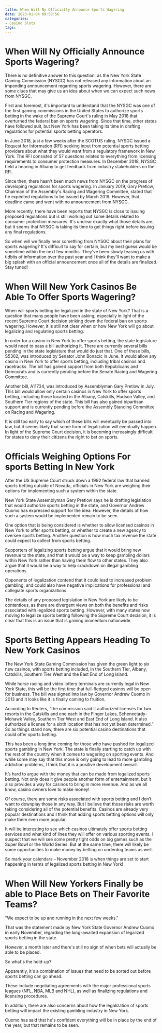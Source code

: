```yaml
---
title: When Will Ny Officially Announce Sports Wagering
date: 2023-01-04 09:58:56
categories:
- Casino Slots
tags:
---
```



#  When Will Ny Officially Announce Sports Wagering?

There is no definitive answer to this question, as the New York State Gaming Commission (NYSGC) has not released any information about an impending announcement regarding sports wagering. However, there are some clues that may give us an idea about when we can expect such news from NYSGC.

First and foremost, it's important to understand that the NYSGC was one of the first gaming commissions in the United States to authorize sports betting in the wake of the Supreme Court's ruling in May 2018 that overturned the federal ban on sports wagering. Since that time, other states have followed suit, but New York has been taking its time in drafting regulations for potential sports betting operators.

In June 2018, just a few weeks after the SCOTUS ruling, NYSGC issued a Request for Information (RFI) seeking input from potential sports betting providers about what they would want from a regulatory framework in New York. The RFI consisted of 57 questions related to everything from licensing requirements to consumer protection measures. In December 2018, NYSGC held a hearing in Albany to get feedback from industry stakeholders on the RFI.

Since then, there hasn't been much news from NYSGC on the progress of developing regulations for sports wagering. In January 2019, Gary Pretlow, Chairman of the Assembly's Racing and Wagering Committee, stated that he expected regulations to be issued by March 2019. However, that deadline came and went with no announcement from NYSGC.

More recently, there have been reports that NYSGC is close to issuing proposed regulations but is still working out some details related to consumer protection measures. It's unclear exactly what those details are, but it seems that NYSGC is taking its time to get things right before issuing any final regulations.

So when will we finally hear something from NYSGC about their plans for sports wagering? It's difficult to say for certain, but my best guess would be sometime within the next few months. They've been slowly teasing us with tidbits of information over the past year and I think they'll want to make a big splash with an official announcement once all of the details are finalized. Stay tuned!

#  When Will New York Casinos Be Able To Offer Sports Wagering?

When will sports betting be legalized in the state of New York? That is a question that many people have been asking, especially in light of the recent Supreme Court decision striking down the federal ban on sports wagering. However, it is still not clear when or how New York will go about legalizing and regulating sports betting.

In order for a casino in New York to offer sports betting, the state legislature would need to pass a bill authorizing it. There are currently several bills pending in the state legislature that would do just that. One of these bills, S5302, was introduced by Senator John Bonacic in June. It would allow any casino in New York to offer sports betting, including tribal casinos and racetracks. The bill has gained support from both Republicans and Democrats and is currently pending before the Senate Racing and Wagering Committee.

Another bill, A11734, was introduced by Assemblyman Gary Pretlow in July. This bill would allow only certain casinos in New York to offer sports betting, including those located in the Albany, Catskills, Hudson Valley, and Southern Tier regions of the state. This bill has also gained bipartisan support and is currently pending before the Assembly Standing Committee on Racing and Wagering.

It is still too early to say which of these bills will eventually be passed into law, but it seems likely that some form of legalization will eventually happen. In light of the Supreme Court decision, it is becoming increasingly difficult for states to deny their citizens the right to bet on sports.

#  Officials Weighing Options For sports Betting In New York 

After the US Supreme Court struck down a 1992 federal law that banned sports betting outside of Nevada, officials in New York are weighing their options for implementing such a system within the state.

New York State Assemblyman Gary Pretlow says he is drafting legislation that would authorize sports betting in the state, and Governor Andrew Cuomo has expressed support for the idea. However, the details of how such a system would be implemented remain to be seen.

One option that is being considered is whether to allow licensed casinos in New York to offer sports betting, or whether to create a new agency to oversee sports betting. Another question is how much tax revenue the state could expect to collect from sports betting.

Supporters of legalizing sports betting argue that it would bring new revenue to the state, and that it would be a way to keep gambling dollars within New York rather than having them flow to other states. They also argue that it would be a way to help crackdown on illegal gambling operations.

Opponents of legalization contend that it could lead to increased problem gambling, and could also have negative implications for professional and collegiate sports organizations.

The details of any proposed legislation in New York are likely to be contentious, as there are divergent views on both the benefits and risks associated with legalized sports betting. However, with many states now moving to legalize sports betting following the Supreme Court decision, it is clear that this is an issue that is gaining momentum nationwide.

#  Sports Betting Appears Heading To New York Casinos 

The New York State Gaming Commission has given the green light to six new casinos, with sports betting included, in the Southern Tier, Albany, Catskills, Southern Tier West and the East End of Long Island.

While horse racing and video lottery terminals are currently legal in New York State, this will be the first time that full-fledged casinos will be open for business. The bill was signed into law by Governor Andrew Cuomo in 2013 and it looks like it is finally coming to fruition.

According to Reuters, “the commission said it authorized licenses for two resorts in the Catskills and one each in the Finger Lakes, Schenectady-Mohawk Valley, Southern Tier West and East End of Long Island. It also authorized a license for a sixth location that has not yet been determined.” So as things stand now, there are six potential casino destinations that could offer sports betting.

This has been a long time coming for those who have pushed for legalized sports gambling in New York. The state is finally starting to catch up with the rest of the country when it comes to wagering on sporting events. And while some may say that this move is only going to lead to more gambling addiction problems, I think that it is a positive development overall.

It’s hard to argue with the money that can be made from legalized sports betting. Not only does it give people another form of entertainment, but it also provides a way for casinos to bring in more revenue. And as we all know, casino owners love to make money!

Of course, there are some risks associated with sports betting and I don’t want to downplay those in any way. But I believe that those risks are worth taking considering all of the potential benefits. Casinos are already very popular destinations and I think that adding sports betting options will only make them even more popular.

It will be interesting to see which casinos ultimately offer sports betting services and what kind of lines they will offer on various sporting events. I suspect that we will see some pretty tight odds on big games such as the Super Bowl or the World Series. But at the same time, there will likely be some opportunities to make money by betting on underdog teams as well.

So mark your calendars – November 2018 is when things are set to start happening in terms of legalized sports betting in New York!

#  When Will New Yorkers Finally be able to Place Bets on Their Favorite Teams?

"We expect to be up and running in the next few weeks."

That was the statement made by New York State Governor Andrew Cuomo in early November, regarding the long-awaited expansion of legalized sports betting in the state.

However, a month later and there's still no sign of when bets will actually be able to be placed.

So what's the hold-up?

Apparently, it's a combination of issues that need to be sorted out before sports betting can go ahead.

These include negotiating agreements with the major professional sports leagues (NFL, NBA, MLB and NHL), as well as finalizing regulations and licensing procedures.

In addition, there are also concerns about how the legalization of sports betting will impact the existing gambling industry in New York.

Cuomo has said that he's confident everything will be in place by the end of the year, but that remains to be seen.